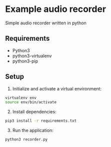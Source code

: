 # Example audio recorder

Simple audio recorder written in python

## Requirements

- Python3
- python3-virtualenv
- python3-pip

## Setup

1. Initialize and activate a virtual environment:

```bash
virtualenv env
source env/bin/activate
```

2. Install dependencies:

```bash
pip3 install -r requirements.txt
```

3. Run the application:

```bash
python3 recorder.py
```
